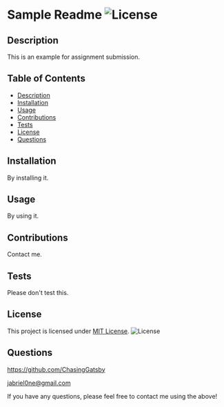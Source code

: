 # Sample Readme ![License](https://img.shields.io/badge/License-MIT-yellow.svg)
  ## Description
  This is an example for assignment submission.

  ## Table of Contents
  - [Description](#description)
  - [Installation](#installation)
  - [Usage](#usage)
  - [Contributions](#contributions)
  - [Tests](#tests)
  - [License](#license)
  - [Questions](#questions)

  ## Installation
  By installing it.

  ## Usage
  By using it.

  ## Contributions
  Contact me.

  ## Tests
  Please don't test this.

  ## License

This project is licensed under [MIT License](https://opensource.org/licenses/MIT). ![License](https://img.shields.io/badge/License-MIT-yellow.svg)

  ## Questions
  https://github.com/ChasingGatsby

  jabriel0ne@gmail.com

  If you have any questions, please feel free to contact me using the above!
